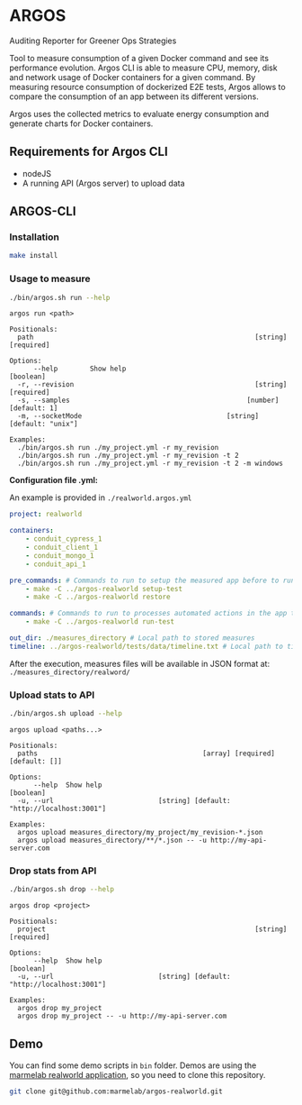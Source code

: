 # ARGOS

Auditing Reporter for Greener Ops Strategies

Tool to measure consumption of a given Docker command and see its performance evolution.
Argos CLI is able to measure CPU, memory, disk and network usage of Docker containers for a given command.
By measuring resource consumption of dockerized E2E tests, Argos allows to compare the consumption of an app between its different versions.

Argos uses the collected metrics to evaluate energy consumption and generate charts for Docker containers.

## Requirements for Argos CLI
-   nodeJS
-   A running API (Argos server) to upload data

## ARGOS-CLI

### Installation

```sh
make install
```

### Usage to measure

```sh
./bin/argos.sh run --help
```

```
argos run <path>

Positionals:
  path                                                       [string] [required]

Options:
      --help        Show help                                          [boolean]
  -r, --revision                                             [string] [required]
  -s, --samples                                            [number] [default: 1]
  -m, --socketMode                                    [string] [default: "unix"]

Examples:
  ./bin/argos.sh run ./my_project.yml -r my_revision
  ./bin/argos.sh run ./my_project.yml -r my_revision -t 2
  ./bin/argos.sh run ./my_project.yml -r my_revision -t 2 -m windows
```

**Configuration file .yml:**

An example is provided in `./realworld.argos.yml`

```yml
project: realworld

containers:
    - conduit_cypress_1
    - conduit_client_1
    - conduit_mongo_1
    - conduit_api_1

pre_commands: # Commands to run to setup the measured app before to run the measures
    - make -C ../argos-realworld setup-test
    - make -C ../argos-realworld restore

commands: # Commands to run to processes automated actions in the app to be measured (ie : with cypress)
    - make -C ../argos-realworld run-test

out_dir: ./measures_directory # Local path to stored measures
timeline: ../argos-realworld/tests/data/timeline.txt # Local path to timeline log
```

After the execution, measures files will be available in JSON format at:
`./measures_directory/realword/`

### Upload stats to API

```sh
./bin/argos.sh upload --help
```

```
argos upload <paths...>

Positionals:
  paths                                         [array] [required] [default: []]

Options:
      --help  Show help                                                [boolean]
  -u, --url                          [string] [default: "http://localhost:3001"]

Examples:
  argos upload measures_directory/my_project/my_revision-*.json
  argos upload measures_directory/**/*.json -- -u http://my-api-server.com
```

### Drop stats from API

```sh
./bin/argos.sh drop --help
```

```
argos drop <project>

Positionals:
  project                                                    [string] [required]

Options:
      --help  Show help                                                [boolean]
  -u, --url                          [string] [default: "http://localhost:3001"]

Examples:
  argos drop my_project
  argos drop my_project -- -u http://my-api-server.com
```

## Demo

You can find some demo scripts in `bin` folder.
Demos are using the [marmelab realworld application](https://github.com/marmelab/argos-realworld), so you need to clone this repository.

```sh
git clone git@github.com:marmelab/argos-realworld.git
```
